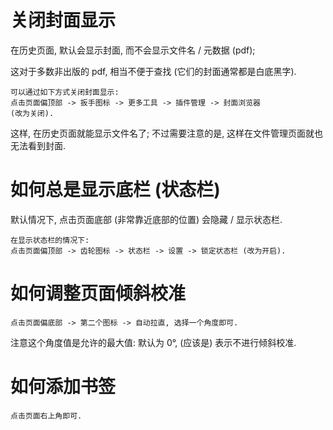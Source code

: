 # 关闭封面显示

在历史页面, 默认会显示封面, 而不会显示文件名 / 元数据 (pdf);

这对于多数非出版的 pdf, 相当不便于查找 (它们的封面通常都是白底黑字).

    可以通过如下方式关闭封面显示:
    点击页面偏顶部 -> 扳手图标 -> 更多工具 -> 插件管理 -> 封面浏览器
    (改为关闭).

这样, 在历史页面就能显示文件名了;
不过需要注意的是, 这样在文件管理页面就也无法看到封面.

# 如何总是显示底栏 (状态栏)

默认情况下, 点击页面底部 (非常靠近底部的位置) 会隐藏 / 显示状态栏.

    在显示状态栏的情况下:
    点击页面偏顶部 -> 齿轮图标 -> 状态栏 -> 设置 -> 锁定状态栏 (改为开启).

# 如何调整页面倾斜校准

    点击页面偏底部 -> 第二个图标 -> 自动拉直, 选择一个角度即可.

注意这个角度值是允许的最大值: 默认为 0°, (应该是) 表示不进行倾斜校准.

# 如何添加书签

    点击页面右上角即可.
